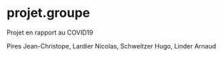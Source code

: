 # projet.groupe

Projet en rapport au COVID19


Pires Jean-Christope, Lardier Nicolas, Schweitzer Hugo, Linder Arnaud


